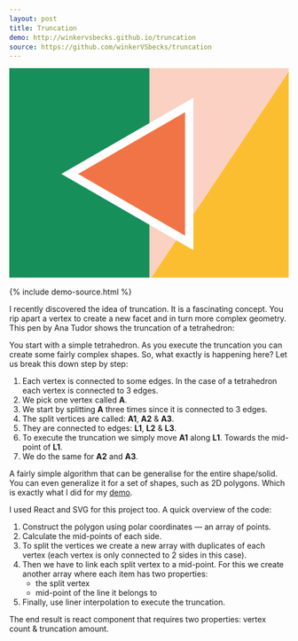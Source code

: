 ```yaml
---
layout: post
title: Truncation
demo: http://winkervsbecks.github.io/truncation
source: https://github.com/winkerVSbecks/truncation
---
```


![](/public/img/truncation.gif)

{% include demo-source.html %}

I recently discovered the idea of truncation. It is a fascinating concept. You rip apart a vertex to create a new facet and in turn more complex geometry. This pen by Ana Tudor shows the truncation of a tetrahedron:

<!--more-->

<p data-height="400" data-theme-id="7569" data-slug-hash="ogeQNm" data-default-tab="result" data-user="thebabydino" class='codepen'></p>
<script async src="//assets.codepen.io/assets/embed/ei.js"></script>

You start with a simple tetrahedron. As you execute the truncation you can create some fairly complex shapes. So, what exactly is happening here? Let us break this down step by step:

1. Each vertex is connected to some edges. In the case of a tetrahedron each vertex is connected to 3 edges.
2. We pick one vertex called **A**.
3. We start by splitting **A** three times since it is connected to 3 edges.
4. The split vertices are called: **A1**, **A2** &amp; **A3**.
5. They are connected to edges: **L1**, **L2** &amp; **L3**.
6. To execute the truncation we simply move **A1** along **L1**. Towards the mid-point of **L1**.
7. We do the same for **A2** and **A3**.

A fairly simple algorithm that can be generalise for the entire shape/solid. You can even generalize it for a set of shapes, such as 2D polygons. Which is exactly what I did for my [demo](http://winkervsbecks.github.io/truncation).

I used React and SVG for this project too. A quick overview of the code:

1. Construct the polygon using polar coordinates &mdash; an array of points.
2. Calculate the mid-points of each side.
3. To split the vertices we create a new array with duplicates of each vertex (each vertex is only connected to 2 sides in this case).
4. Then we have to link each split vertex to a mid-point. For this we create another array where each item has two properties:
    - the split vertex
    - mid-point of the line it belongs to
5. Finally, use liner interpolation to execute the truncation.

The end result is react component that requires two properties: vertex count &amp; truncation amount.
